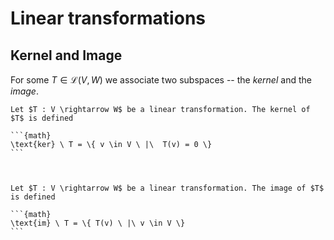 # Linear transformations

## Kernel and Image
For some $T \in \mathcal{L}(V, W)$ we associate two subspaces -- the *kernel* and the *image*.

````{admonition} Definition: Kernel
Let $T : V \rightarrow W$ be a linear transformation. The kernel of $T$ is defined

```{math}
\text{ker} \ T = \{ v \in V \ |\  T(v) = 0 \}
```


````

````{admonition} Definition: Image

Let $T : V \rightarrow W$ be a linear transformation. The image of $T$ is defined

```{math}
\text{im} \ T = \{ T(v) \ |\ v \in V \}
```

````
